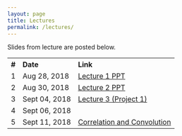 ```yaml
---
layout: page
title: Lectures
permalink: /lectures/
---
```


Slides from lecture are posted below.

<table style="width:80%; border:1px">
  <tr>
    <b><th style="text-align:left">#</th>
    <th style="text-align:left">Date</th> 
    <th style="text-align:left">Link</th></b>
  </tr>
  

<!--Lecture 1-->
 <tr>
    <td>1</td>
    <td>Aug 28, 2018</td> 
   <td><a href="https://drive.google.com/open?id=1emeHcyBkpA_KLdm1mQpeDQQ9QyjUBCCt">Lecture 1 PPT</a> </td>
  </tr>
 
<!--Lecture 2--> 
 <tr>
    <td>2</td>
    <td> Aug 30, 2018 </td> 
   <td><a href="">Lecture 2 PPT</a> </td>
  </tr>
  
<!--Lecture 3-->
 <tr>
    <td>3</td>
    <td>Sept 04, 2018</td> 
   <td><a href="https://drive.google.com/open?id=1VQuujb56jSWB1GRASxXipzxgx0_ULn70">Lecture 3 (Project 1) </a> </td>
  </tr>
  
  <!--Lecture 4--> 
 <tr>
    <td>4</td>
    <td> Sept 06, 2018 </td> 
   <td><a href=""></a> </td>
  </tr>
  
<!--Lecture 5-->
 <tr>
    <td>5</td>
    <td>Sept 11, 2018</td> 
   <td><a href="https://drive.google.com/open?id=18b2068C0p6XK9v2ZpvwhtxiN_1S6Rx_n">Correlation and Convolution</a> </td>
  </tr>
</table>


